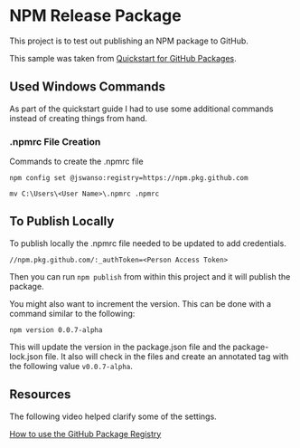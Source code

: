 # NPM Release Package

This project is to test out publishing an NPM package to GitHub.

This sample was taken from [Quickstart for GitHub Packages](https://docs.github.com/en/packages/quickstart).

## Used Windows Commands

As part of the quickstart guide I had to use some additional commands instead of creating things from hand.

### .npmrc File Creation

Commands to create the .npmrc file

`npm config set @jswanso:registry=https://npm.pkg.github.com`

`mv C:\Users\<User Name>\.npmrc .npmrc`

## To Publish Locally

To publish locally the .npmrc file needed to be updated to add credentials.

`//npm.pkg.github.com/:_authToken=<Person Access Token>`

Then you can run `npm publish` from within this project and it will publish the package.

You might also want to increment the version. This can be done with a command similar to the following:

`npm version 0.0.7-alpha`

This will update the version in the package.json file and the package-lock.json file. It also will check in the files and create an annotated tag with the following value `v0.0.7-alpha`.

## Resources

The following video helped clarify some of the settings.

[How to use the GitHub Package Registry](https://www.youtube.com/watch?v=2-77KhGWlRg)

